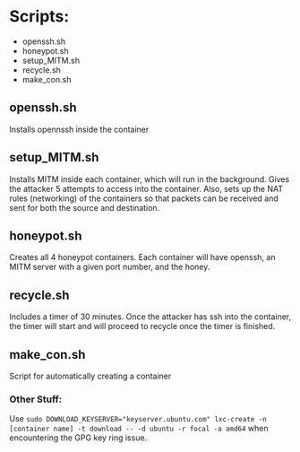 # Scripts: 
- openssh.sh
- honeypot.sh
- setup_MITM.sh
- recycle.sh
- make_con.sh

## openssh.sh
Installs opennssh inside the container 

## setup_MITM.sh
Installs MITM inside each container, which will run in the background. Gives the attacker 5 attempts to access into the container.
Also, sets up the NAT rules (networking) of the containers so that packets can be received and sent for both the source and destination.

## honeypot.sh
Creates all 4 honeypot containers. Each container will have openssh, an MITM server with a given port number, and the honey.

## recycle.sh
Includes a timer of 30 minutes. Once the attacker has ssh into the container, the timer will start and will proceed to recycle once the timer is finished. 

## make_con.sh
Script for automatically creating a container

### Other Stuff:
Use `sudo DOWNLOAD_KEYSERVER="keyserver.ubuntu.com" lxc-create -n [container name] -t download -- -d ubuntu -r focal -a amd64` when encountering the GPG key ring issue.



